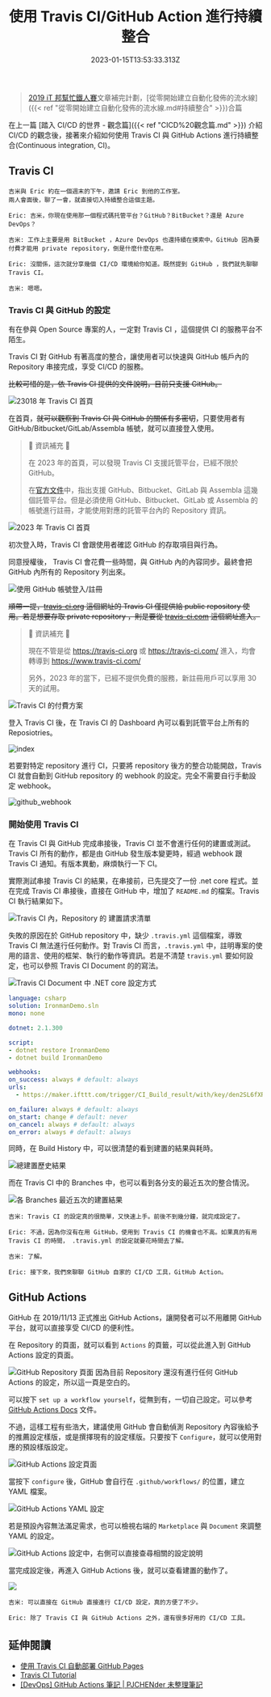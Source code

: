﻿---
title: 使用 Travis CI/GitHub Action 進行持續整合
date: 2023-01-15T13:53:33.313Z
description: 在介紹完 CI/CD 的觀念後，接著來介紹如何使用 Travis CI 與 GitHub Actions 進行持續整合(Continuous
  integration, CI)
categories:
  - DevOps
keywords:
  - CI
  - Continuous integration
  - Travis CI
  - GitHub Action
  - GitHub
slug: github-action-travis-ci
---

> [2019 iT 邦幫忙鐵人賽](https://ithelp.ithome.com.tw/users/20107551/ironman/1906)文章補完計劃，[從零開始建立自動化發佈的流水線]({{< ref "從零開始建立自動化發佈的流水線.md#持續整合" >}})合篇

在上一篇 [踏入 CI/CD 的世界 - 觀念篇]({{< ref "CICD%20觀念篇.md" >}}) 介紹 CI/CD 的觀念後，接著來介紹如何使用 Travis CI 與 GitHub Actions 進行持續整合(Continuous integration, CI)。

<!--more-->

## Travis CI

```chat
吉米與 Eric 約在一個週末的下午，邀請 Eric 到他的工作室。
兩人會面後，聊了一會，就直接切入持續整合這個主題。

Eric: 吉米，你現在使用那一個程式碼托管平台？GitHub？BitBucket？還是 Azure DevOps？

吉米: 工作上主要是用 BitBucket ，Azure DevOps 也還持續在摸索中。GitHub 因為要付費才能用 private repository，倒是什麼什麼在用。

Eric: 沒關係，這次就分享幾個 CI/CD 環境給你知道。既然提到 GitHub ，我們就先聊聊 Travis CI。

吉米: 嗯嗯。
```

### Travis CI 與 GitHub 的設定

有在參與 Open Source 專案的人，一定對 Travis CI ，這個提供 CI 的服務平台不陌生。

Travis CI 對 GitHub 有著高度的整合，讓使用者可以快速與 GitHub 帳戶內的 Repository 串接完成，享受 CI/CD 的服務。

~~比較可惜的是，依 Travis CI 提供的文件說明，目前只支援 GitHub。~~

![23018 年 Travis CI 首頁](../../../images/series-build-automated-deploy/ci-github-action-travis-ci/travisci-index.png)

在首頁，~~就可以觀察到 Travis CI 與 GitHub 的關係有多密切~~，只要使用者有 GitHub/Bitbucket/GitLab/Assembla 帳號，就可以直接登入使用。

> 📝 資訊補充 📝
>
> 在 2023 年的首頁，可以發現 Travis CI 支援託管平台，已經不限於 GitHub。
>
> 在[官方文件](https://docs.travis-ci.com/user/tutorial/)中，指出支援 GitHub、Bitbucket、GitLab 與 Assembla 這幾個託管平台。但是必須使用 GitHub、Bitbucket、GitLab 或 Assembla 的帳號進行註冊，才能使用對應的託管平台內的 Repository 資訊。

![2023 年 Travis CI 首頁](../../../images/series-build-automated-deploy/ci-github-action-travis-ci/travis-ci-index-2023.jpeg)

初次登入時，Travis CI 會跟使用者確認 GitHub 的存取項目與行為。

同意授權後， Travis CI 會花費一些時間，與 GitHub 內的內容同步。最終會把 GitHub 內所有的 Repository 列出來。

![使用 GitHub 帳號登入/註冊](../../../images/series-build-automated-deploy/ci-github-action-travis-ci/travisci-authorize.png)

~~順帶一提，[travis-ci.org](https://travis-ci.org) 這個網址的 Travis CI 僅提供給 public repository 使用。若是想要存取 private repository ，則是要從 [travis-ci.com](https://travis-ci.com/) 這個網址進入。~~

> 📝 資訊補充 📝
>
> 現在不管是從 <https://travis-ci.org> 或 <https://travis-ci.com/> 進入，均會轉導到 <https://www.travis-ci.com/>
>
> 另外，2023 年的當下，已經不提供免費的服務，新註冊用戶可以享用 30 天的試用。

![Travis CI 的付費方案](../../../images/series-build-automated-deploy/ci-github-action-travis-ci/travis-ci-pricing-plan.png)

登入 Travis CI 後，在 Travis CI 的 Dashboard 內可以看到託管平台上所有的 Reposiotries。

![index](../../../images/series-build-automated-deploy/ci-github-action-travis-ci/travisci-dashboard.png)

若要對特定 repository 進行 CI，只要將 repository 後方的整合功能開啟，Travis CI 就會自動到 GitHub repository 的 webhook 的設定。完全不需要自行手動設定 webhook。  

![github_webhook](../../../images/series-build-automated-deploy/ci-github-action-travis-ci/travisci-github_webhook.png)

### 開始使用 Travis CI

在 Travis CI 與 GitHub 完成串接後，Travis CI 並不會進行任何的建置或測試。 Travis CI 所有的動作，都是由 GitHub 發生版本變更時，經過 webhook 跟 Travis CI 通知。有版本異動，麻煩執行一下 CI。

實際測試串接 Travis CI 的結果，在串接前，已先提交了一份 .net core 程式。並在完成 Travis CI 串接後，直接在 GitHub 中，增加了 `README.md` 的檔案。Travis CI 執行結果如下。

![Travis CI 內，Repository 的 建置請求清單](../../../images/series-build-automated-deploy/ci-github-action-travis-ci/travisci-request.png)

失敗的原因在於 GitHub repository 中，缺少 `.travis.yml` 這個檔案，導致 Travis CI 無法進行任何動作。對 Travis CI 而言，`.travis.yml` 中，註明專案的使用的語言、使用的框架、執行的動作等資訊。若是不清楚 `travis.yml` 要如何設定，也可以參照 Travis CI Document 的的寫法。

![Travis CI Document 中 .NET core 設定方式](../../../images/series-build-automated-deploy/ci-github-action-travis-ci/travisci-document-net-core-setting.png)

```yaml
language: csharp
solution: IronmanDemo.sln
mono: none

dotnet: 2.1.300

script:
- dotnet restore IronmanDemo
- dotnet build IronmanDemo

webhooks:
on_success: always # default: always
urls:
  - https://maker.ifttt.com/trigger/CI_Build_result/with/key/den2SL6fXRgg4MJUsAj27w

on_failure: always # default: always
on_start: change # default: never
on_cancel: always # default: always
on_error: always # default: always
```

同時，在 Build History 中，可以很清楚的看到建置的結果與耗時。

![總建置歷史結果](../../../images/series-build-automated-deploy/ci-github-action-travis-ci/travisci-build-history.png)

而在 Travis CI 中的 Branches 中，也可以看到各分支的最近五次的整合情況。

![各 Branches 最近五次的建置結果](../../../images/series-build-automated-deploy/ci-github-action-travis-ci/travisci-branches.png)

```chat
吉米: Travis CI 的設定真的很簡單，又快速上手。前後不到幾分鐘，就完成設定了。

Eric: 不過，因為你沒有在用 GitHub，使用到 Travis CI 的機會也不高。如果真的有用 Travis CI 的時間， .travis.yml 的設定就要花時間去了解。

吉米: 了解。

Eric: 接下來，我們來聊聊 GitHub 自家的 CI/CD 工具，GitHub Action。
```

## GitHub Actions

GitHub 在 2019/11/13 正式推出 GitHub Actions，讓開發者可以不用離開 GitHub 平台，就可以直接享受 CI/CD 的便利性。

在 Repository 的頁面，就可以看到 `Actions` 的頁籤，可以從此進入到 GitHub Actions 設定的頁面。

![GitHub Repository 頁面](../../../images/series-build-automated-deploy/ci-github-action-travis-ci/github-repo-code-page.png)
因為目前 Repository 還沒有進行任何 GitHub Actions 的設定，所以這一頁是空白的。

可以按下 `set up a workflow yourself`，從無到有，一切自己設定。可以參考 [GitHub Actions Docs](https://docs.github.com/en/actions/learn-github-actions) 文件。

不過，這樣工程有些浩大，建議使用 GitHub 會自動偵測 Repository 內容後給予的推薦設定樣版，或是撰擇現有的設定樣版。只要按下 `Configure`，就可以使用對應的預設樣版設定。

![GitHub Actions 設定頁面](../../../images/series-build-automated-deploy/ci-github-action-travis-ci/github-repo-actions.png)

當按下 `configure` 後，GitHub 會自行在 `.github/workflows/` 的位置，建立 YAML 檔案。

![GitHub Actions YAML 設定](../../../images/series-build-automated-deploy/ci-github-action-travis-ci/github-action-yaml.png)

若是預設內容無法滿足需求，也可以檢視右端的 `Marketplace` 與 `Document` 來調整 YAML 的設定。

![GitHub Actions 設定中，右側可以直接查尋相關的設定說明](../../../images/series-build-automated-deploy/ci-github-action-travis-ci/github-actions-marketplace-document.png)

當完成設定後，再進入 GitHub Actions 後，就可以查看建置的動作了。

![](../../../images/series-build-automated-deploy/ci-github-action-travis-ci/github-actions-workflow.png)

```chat
吉米: 可以直接在 GitHub 直接進行 CI/CD 設定，真的方便了不少。

Eric: 除了 Travis CI 與 GitHub Actions 之外，還有很多好用的 CI/CD 工具。
```

## 延伸閱讀

- [使用 Travis CI 自動部署 GitHub Pages](https://ssk7833.github.io/blog/2016/01/21/using-TravisCI-to-deploy-on-GitHub-pages/)
- [Travis CI Tutorial](https://docs.travis-ci.com/user/tutorial/)
- [[DevOps] GitHub Actions 筆記 | PJCHENder 未整理筆記](https://pjchender.dev/devops/devops-github-action)
